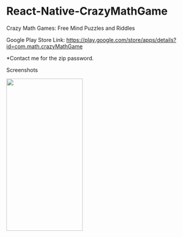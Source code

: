 # React-Native-CrazyMathGame
Crazy Math Games: Free Mind Puzzles and Riddles

Google Play Store Link:
https://play.google.com/store/apps/details?id=com.math.crazyMathGame

*Contact me for the zip password.

Screenshots

<img src="https://github.com/thgeorge-se/React-Native-CrazyMathGame/blob/master/Screenshots/Screenshot%201.png" width="200" height="400" />
